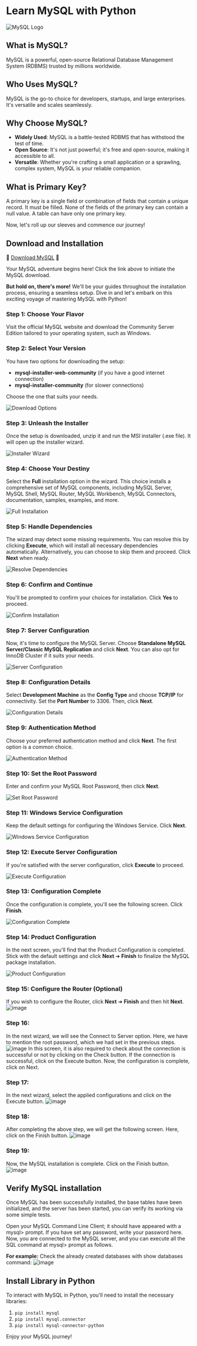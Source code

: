 # Learn MySQL with Python

![MySQL Logo](https://cdn.freebiesupply.com/logos/large/2x/mysql-logo-png-transparent.png)


## What is MySQL?
MySQL is a powerful, open-source Relational Database Management System (RDBMS) trusted by millions worldwide.

## Who Uses MySQL?
MySQL is the go-to choice for developers, startups, and large enterprises. It's versatile and scales seamlessly.

## Why Choose MySQL?

- **Widely Used**: MySQL is a battle-tested RDBMS that has withstood the test of time.
- **Open Source**: It's not just powerful; it's free and open-source, making it accessible to all.
- **Versatile**: Whether you're crafting a small application or a sprawling, complex system, MySQL is your reliable companion.

## What is Primary Key?

A primary key is a single field or combination of fields that contain a unique record. It must be filled. None of the fields of the primary key can contain a null value. A table can have only one primary key.

Now, let's roll up our sleeves and commence our journey!

## Download and Installation

🚀 [Download MySQL](https://dev.mysql.com/downloads/installer/) 🚀

Your MySQL adventure begins here! Click the link above to initiate the MySQL download.

**But hold on, there's more!** We'll be your guides throughout the installation process, ensuring a seamless setup. Dive in and let's embark on this exciting voyage of mastering MySQL with Python!


### **Step 1: Choose Your Flavor**

Visit the official MySQL website and download the Community Server Edition tailored to your operating system, such as Windows.

### **Step 2: Select Your Version**

You have two options for downloading the setup:
- **mysql-installer-web-community** (if you have a good internet connection)
- **mysql-installer-community** (for slower connections)

Choose the one that suits your needs.

![Download Options](https://user-images.githubusercontent.com/63813881/173280356-9ca94e07-5ddf-4a40-92c3-253f396c79b7.png)

### **Step 3: Unleash the Installer**

Once the setup is downloaded, unzip it and run the MSI installer (.exe file). It will open up the installer wizard.

![Installer Wizard](https://user-images.githubusercontent.com/63813881/173280339-f7c8b98a-f97c-4e8b-b2f5-dac12d692281.png)

### **Step 4: Choose Your Destiny**

Select the **Full** installation option in the wizard. This choice installs a comprehensive set of MySQL components, including MySQL Server, MySQL Shell, MySQL Router, MySQL Workbench, MySQL Connectors, documentation, samples, examples, and more.

![Full Installation](https://user-images.githubusercontent.com/63813881/173280369-fcea302e-f300-4149-b480-4208362ef840.png)

### **Step 5: Handle Dependencies**

The wizard may detect some missing requirements. You can resolve this by clicking **Execute**, which will install all necessary dependencies automatically. Alternatively, you can choose to skip them and proceed. Click **Next** when ready.

![Resolve Dependencies](https://user-images.githubusercontent.com/63813881/173280402-a988a5dc-f091-4449-b143-cdaf7423d160.png)

### **Step 6: Confirm and Continue**

You'll be prompted to confirm your choices for installation. Click **Yes** to proceed.

![Confirm Installation](https://user-images.githubusercontent.com/63813881/173280408-344e2c75-b3f8-4aa1-b73a-bd2665baa547.png)

### **Step 7: Server Configuration**

Now, it's time to configure the MySQL Server. Choose **Standalone MySQL Server/Classic MySQL Replication** and click **Next**. You can also opt for InnoDB Cluster if it suits your needs.

![Server Configuration](https://user-images.githubusercontent.com/63813881/173280466-8e31e5ae-bd7e-44ac-8a56-374c0e41a883.png)

### **Step 8: Configuration Details**

Select **Development Machine** as the **Config Type** and choose **TCP/IP** for connectivity. Set the **Port Number** to 3306. Then, click **Next**.

![Configuration Details](https://user-images.githubusercontent.com/63813881/173280473-8acf6d90-3cbe-4e45-8428-7f6f5fafaeea.png)

### **Step 9: Authentication Method**

Choose your preferred authentication method and click **Next**. The first option is a common choice.

![Authentication Method](https://user-images.githubusercontent.com/63813881/173280492-bdbca34b-d172-4813-b865-2adf60d8f2ae.png)

### **Step 10: Set the Root Password**

Enter and confirm your MySQL Root Password, then click **Next**.

![Set Root Password](https://user-images.githubusercontent.com/63813881/173280511-5bdf570a-96f4-483d-8516-969864cd8976.png)

### **Step 11: Windows Service Configuration**

Keep the default settings for configuring the Windows Service. Click **Next**.

![Windows Service Configuration](https://user-images.githubusercontent.com/63813881/173280530-c078626b-0b6c-4c8f-94dc-13d69a13f578.png)

### **Step 12: Execute Server Configuration**

If you're satisfied with the server configuration, click **Execute** to proceed.

![Execute Configuration](https://user-images.githubusercontent.com/63813881/173280548-c22abf24-54c7-4dac-82af-a08c3e0bf5e9.png)

### **Step 13: Configuration Complete**

Once the configuration is complete, you'll see the following screen. Click **Finish**.

![Configuration Complete](https://user-images.githubusercontent.com/63813881/173280555-175ceb56-f710-463f-992b-ed3524f6516f.png)

### **Step 14: Product Configuration**

In the next screen, you'll find that the Product Configuration is completed. Stick with the default settings and click **Next** ➔ **Finish** to finalize the MySQL package installation.

![Product Configuration](https://user-images.githubusercontent.com/63813881/173280581-7bdbe189-77ce-4ebc-bb78-c44d545d2d2e.png)

### **Step 15: Configure the Router (Optional)**

If you wish to configure the Router, click **Next** ➔ **Finish** and then hit **Next**.
![image](https://user-images.githubusercontent.com/63813881/173280593-d5933d29-61a4-432b-aac4-44a51257abd6.png)

### Step 16:
In the next wizard, we will see the Connect to Server option. Here, we have to mention the root password, which we had set in the previous steps.
![image](https://user-images.githubusercontent.com/63813881/173280603-1563352a-c972-4230-a624-36f2259ccdb8.png)
In this screen, it is also required to check about the connection is successful or not by clicking on the Check button. If the connection is successful, click on the Execute button. Now, the configuration is complete, click on Next.

### Step 17:
In the next wizard, select the applied configurations and click on the Execute button.
![image](https://user-images.githubusercontent.com/63813881/173280619-90407455-8fcd-4bb5-b2c7-ca341fc5f79c.png)

### Step 18:
After completing the above step, we will get the following screen. Here, click on the Finish button.
![image](https://user-images.githubusercontent.com/63813881/173280630-1760437d-11be-4704-a868-c1c4d9b7c96a.png)

### Step 19:
Now, the MySQL installation is complete. Click on the Finish button.
![image](https://user-images.githubusercontent.com/63813881/173280646-5f4cf713-ab86-40a8-a4b5-658bfa5462b8.png)

## Verify MySQL installation
Once MySQL has been successfully installed, the base tables have been initialized, and the server has been started, you can verify its working via some simple tests.

Open your MySQL Command Line Client; it should have appeared with a mysql> prompt. If you have set any password, write your password here. Now, you are connected to the MySQL server, and you can execute all the SQL command at mysql> prompt as follows.

**For example:** Check the already created databases with show databases command:
![image](https://user-images.githubusercontent.com/63813881/173280683-4ac11109-c2fa-4087-a6a5-8782b959f179.png)

## Install Library in Python

To interact with MySQL in Python, you'll need to install the necessary libraries:
1. `pip install mysql`
2. `pip install mysql.connector`
3. `pip install mysql-connector-python`

Enjoy your MySQL journey!
